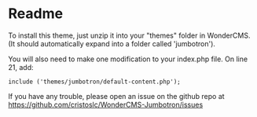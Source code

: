 # Readme

To install this theme, just unzip it into your "themes" folder in WonderCMS. (It should automatically expand into a folder called 'jumbotron').

You will also need to make one modification to your index.php file. On line 21, add:

    include ('themes/jumbotron/default-content.php');

If you have any trouble, please open an issue on the github repo at https://github.com/cristoslc/WonderCMS-Jumbotron/issues
